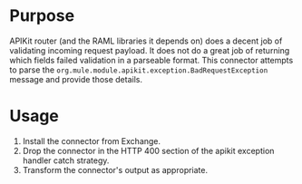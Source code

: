 # Purpose

APIKit router (and the RAML libraries it depends on) does a decent job of validating incoming request payload. It does not do a great job of returning which fields failed validation in a parseable format. This connector attempts to parse the `org.mule.module.apikit.exception.BadRequestException` message and provide those details.

# Usage

1. Install the connector from Exchange.
2. Drop the connector in the HTTP 400 section of the apikit exception handler catch strategy.
3. Transform the connector's output as appropriate.
